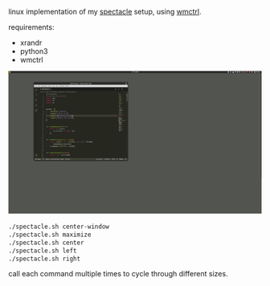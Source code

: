linux implementation of my [spectacle](https://www.spectacleapp.com/) setup, using [wmctrl](https://sites.google.com/site/tstyblo/wmctrl).

requirements:
- xrandr
- python3
- wmctrl

![screen recording](recording.gif)

```
./spectacle.sh center-window
./spectacle.sh maximize
./spectacle.sh center
./spectacle.sh left
./spectacle.sh right
```

call each command multiple times to cycle through different sizes.
